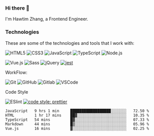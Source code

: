 ### Hi there 👋

I'm Hawtim Zhang, a Frontend Engineer.

### Technologies

These are some of the technologies and tools that I work with:

![HTML5](https://img.shields.io/badge/-HTML5-E34F26?style=flat-square&logo=html5&logoColor=white)
![CSS3](https://img.shields.io/badge/-CSS3-1572B6?style=flat-square&logo=css3)
![JavaScript](https://img.shields.io/badge/-JavaScript-black?style=flat-square&logo=javascript)
![TypeScript](https://img.shields.io/badge/-TypeScript-007ACC?style=flat-square&logo=typescript)
![Node.js](https://img.shields.io/badge/-Node.js-339933?style=flat-square&logo=Node.js&logoColor=white)

![Vue.js](https://img.shields.io/badge/-Vue.js%20-%2335495e.svg?&style=flat-square&logo=vue.js&logoColor=%234FC08D)
![Sass](https://img.shields.io/badge/-Sass-CC6699?style=flat-square&logo=sass&logoColor=white)
![jQuery](https://img.shields.io/badge/jQuery%20-%230769AD.svg?&style=flat-square&logo=jquery&logoColor=white)
[![jest](https://jestjs.io/img/jest-badge.svg)](https://github.com/facebook/jest)

WorkFlow: 

![Git](https://img.shields.io/badge/-Git-black?style=flat-square&logo=git)
![GitHub](https://img.shields.io/badge/-Github-%23100000.svg?&style=flat-square&logo=github&logoColor=white)
![Gitlab](https://img.shields.io/badge/-Gitlab-%23330f63.svg?&style=flat-square&logo=gitlab&logoColor=white)
![VSCode](https://img.shields.io/badge/-VSCode-007ACC?style=flat-square&logo=visual-studio-code&logoColor=white)

Code Style

![ESlint](https://img.shields.io/badge/-ESlint-4B32C3?style=flat-square&logo=eslint)
[![code style: prettier](https://img.shields.io/badge/code_style-prettier-ff69b4.svg?style=flat-square)](https://github.com/prettier/prettier)

<!--
Something I am learning with:
![React](https://img.shields.io/badge/-React%20-%2320232a.svg?&style=flat-square&logo=react&logoColor=%2361DAFB)
![Go](https://img.shields.io/badge/-Go-%2300ADD8.svg?&style=flat-square&logo=go&logoColor=white)
![MongoDB](https://img.shields.io/badge/-MongoDB-black?style=flat-square&logo=mongodb)
![MySQL](https://img.shields.io/badge/-MySQL-4479A1?style=flat-square&logo=mysql&logoColor=white)
![Docker](https://img.shields.io/badge/-Docker-2496ED?style=flat-square&logo=docker&logoColor=white)
![Visits](https://badges.pufler.dev/visits/hawtim/hawtim) -->

<!--START_SECTION:waka-->
```text
JavaScript   9 hrs 1 min     ██████████████████░░░░░░░   72.50 % 
HTML         1 hr 17 mins    ██▓░░░░░░░░░░░░░░░░░░░░░░   10.35 % 
TypeScript   54 mins         █▓░░░░░░░░░░░░░░░░░░░░░░░   07.33 % 
Markdown     44 mins         █▒░░░░░░░░░░░░░░░░░░░░░░░   05.96 % 
Vue.js       16 mins         ▓░░░░░░░░░░░░░░░░░░░░░░░░   02.25 % 
```
<!--END_SECTION:waka-->
